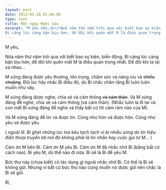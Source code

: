 ```yaml
---
layout: post
date: 2013-03-16 01:06:08
type: text
title: Một ngày Mười Sáu
excerpt: "M yêu dấu,<br/>Nửa năm thứ năm trôi qua với biết bao sự kiện, biến động.
Bi càng lúc càng bận bịu hơn, để đôi khi quên mất M là điều quan trọng nhất. Để đôi khi ta lại xa nhau..."
---
```


M yêu,

Nửa năm thứ năm trôi qua với biết bao sự kiện, biến động. Bi càng lúc càng bận bịu hơn, để đôi khi quên mất M là điều
quan trọng nhất. Để đôi khi ta lại xa nhau...

M xứng đáng được yêu thương, tôn trọng, chăm sóc và nâng niu và ~~chiều chuộng~~. Đôi lúc hãy nhắc Bi điều đó, dù Bi
chắc chắn rằng Bi luôn luôn muốn như vậy.

M xứng đáng được nghe, chia sẻ và cảm thông ~~và cảm thán~~. Và M xứng đáng để nghe,
chia sẻ và cảm thông (và cảm thán). (Nhắc luôn là lỗ tai và con mắt Bi xứng đáng để nghe và thấy bất cứ lời càm ràm nào
của M).

Và M xứng đáng để tin và được tin. Cũng như hôn và được hôn. Cũng như yêu và được yêu.

(
  _ngoài lề: Bi ghét những lúc loa kêu tạch tạch vì bị nhiễu sóng do tín hiệu điện thoại truyền tới mà đó không phải là
tin nhắn hay cuộc gọi từ M..._
)

Cảm ơn M bên Bi. Cảm ơn M yêu Bi. Cảm ơn M đã nhắc nhở Bi (bằng bất cứ cách nào). Bi yêu M, dù thế nào đi nữa. Bi sẽ là
Bi để yêu M.

Bức thư này (chưa biết) có tác dụng gì ngoài nhắc nhở Bi. Có thể là Bi sẽ không gửi. Nhưng vì bất cứ bức thư nào cũng
muốn nó được gửi nên chắc là Bi sẽ gửi.

Bi,
